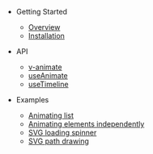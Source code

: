 - Getting Started

  - [Overview](/)
  - [Installation](getting-started/installation.md)

- API

  - [v-animate](api/v-animate.md)
  - [useAnimate](api/use-animate.md)
  - [useTimeline](api/use-timeline.md)

- Examples

  - [Animating list](examples/animating-list.md)
  - [Animating elements independently](examples/animating-elements-independently.md)
  - [SVG loading spinner](examples/svg-loading-spinner.md)
  - [SVG path drawing](examples/svg-path-drawing.md)